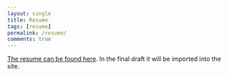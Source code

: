 ```yaml
---
layout: single
title: Resume
tags: [resume]
permalink: /resume/
comments: true
---
```


[The resume can be found here](/images/Resume.pdf). In the final draft it will be imported into the site.
